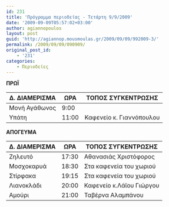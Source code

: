 ```yaml
---
id: 231
title: 'Πρόγραμμα περιοδείας - Τετάρτη 9/9/2009'
date: '2009-09-09T05:57:02+03:00'
author: agiannopoulos
layout: post
guid: 'http://agiannop.mousmoulas.gr/2009/09/09/992009-3/'
permalink: /2009/09/09/090909/
original_post_id:
    - '231'
categories:
    - Περιοδείες
---
```


**ΠΡΩΪ**

| Δ. ΔΙΑΜΕΡΙΣΜΑ | ΩΡΑ | ΤΟΠΟΣ ΣΥΓΚΕΝΤΡΩΣΗΣ |
|---|---|---|
| Μονή Αγάθωνος | 9:00 |  |
| Υπάτη | 11:00 | Καφενείο κ. Γιαννόπουλου |


**ΑΠΟΓΕΥΜΑ**

| Δ. ΔΙΑΜΕΡΙΣΜΑ | ΩΡΑ | ΤΟΠΟΣ ΣΥΓΚΕΝΤΡΩΣΗΣ |
|---|---|---|
| Ζηλευτό | 17:30 | Αθανασιάς Χριστόφορος |
| Μοσχοκαρυά | 18:30 | Στα καφενεία του χωριού |
| Στίρφακα | 19:15 | Στα καφενεία του χωριού |
| Λιανοκλάδι | 20:00 | Καφενείο κ.Λάϊου Γιώργου |
| Αμούρι | 21:00 | Ταβέρνα Αλαμπάνου |